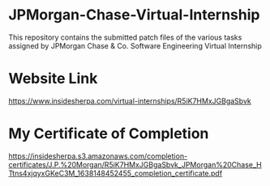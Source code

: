 # JPMorgan-Chase-Virtual-Internship
This repository contains the submitted patch files of the various tasks assigned by JPMorgan Chase &amp; Co. Software Engineering Virtual Internship 
# Website Link
https://www.insidesherpa.com/virtual-internships/R5iK7HMxJGBgaSbvk
# My Certificate of Completion
https://insidesherpa.s3.amazonaws.com/completion-certificates/J.P.%20Morgan/R5iK7HMxJGBgaSbvk_JPMorgan%20Chase_HTtns4xjqyxGKeC3M_1638148452455_completion_certificate.pdf
